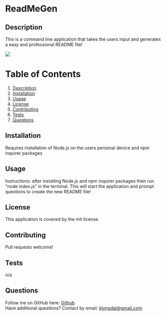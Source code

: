 # **ReadMeGen**

## Description 
This is a command line application that takes the users input and generates a easy and professional README file!

![](https://github.com/klyngdal/readMeGen/blob/main/images/ReadMeGen1.gif)

# Table of Contents
1. [Description](#Description)<br>
2. [Installation](#Installation)<br>
3. [Usage](#Usage)<br>
4. [License](License)<br>
5. [Contributing](#Contributing)<br>
6. [Tests](#Tests)<br>
7. [Questions](#Questions)<br>
  
## Installation 
Requires installation of Node.js on the users personal device and npm inquirer packages

## Usage 
Instructions: after installing Node.js and npm inquirer packages then run "node index.js" in the terminal. This will start the application and prompt questions to create the new README file!

## License
This application is covered by the mit license. 

## Contributing
Pull requests welcome!

## Tests
n/a

## Questions
Follow me on GitHub here: [Github](https://www.github.com/klyngdal)<br>
Have additional questions? Contact by email: klyngdal@gmail.com
